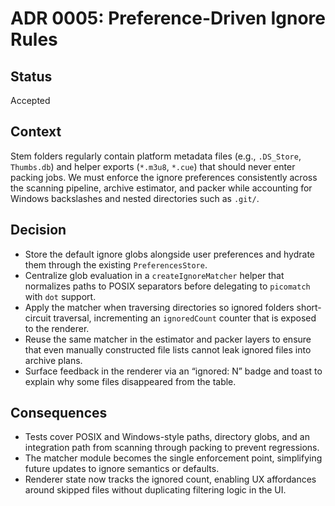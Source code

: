 # ADR 0005: Preference-Driven Ignore Rules

## Status

Accepted

## Context

Stem folders regularly contain platform metadata files (e.g., `.DS_Store`, `Thumbs.db`) and helper exports (`*.m3u8`, `*.cue`) that should never enter packing jobs. We must enforce the ignore preferences consistently across the scanning pipeline, archive estimator, and packer while accounting for Windows backslashes and nested directories such as `.git/`.

## Decision

* Store the default ignore globs alongside user preferences and hydrate them through the existing `PreferencesStore`.
* Centralize glob evaluation in a `createIgnoreMatcher` helper that normalizes paths to POSIX separators before delegating to `picomatch` with `dot` support.
* Apply the matcher when traversing directories so ignored folders short-circuit traversal, incrementing an `ignoredCount` counter that is exposed to the renderer.
* Reuse the same matcher in the estimator and packer layers to ensure that even manually constructed file lists cannot leak ignored files into archive plans.
* Surface feedback in the renderer via an “ignored: N” badge and toast to explain why some files disappeared from the table.

## Consequences

* Tests cover POSIX and Windows-style paths, directory globs, and an integration path from scanning through packing to prevent regressions.
* The matcher module becomes the single enforcement point, simplifying future updates to ignore semantics or defaults.
* Renderer state now tracks the ignored count, enabling UX affordances around skipped files without duplicating filtering logic in the UI.
